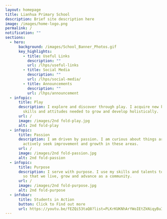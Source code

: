 ```yaml
---
layout: homepage
title: Lianhua Primary School
description: Brief site description here
image: /images/home-logo.png
permalink: /
notification: ""
sections:
  - hero:
      background: /images/School_Banner_Photos.gif
      key_highlights:
        - title: Useful Links
          description: ""
          url: /lhps/useful-links
        - title: Social Media
          description: ""
          url: /lhps/social-media/
        - title: Announcements
          description: ""
          url: /lhps/announcement
  - infopic:
      title: Play
      description: I explore and discover through play. I acquire new knowledge,
        skills and attitudes needed to grow and develop holistically.
      url: /
      image: /images/2nd fold-play.jpg
      alt: 2nd fold-play
  - infopic:
      title: Passion
      description: I am driven by passion. I am curious about things around me and I
        actively seek improvement and growth in these areas.
      url: /
      image: /images/2nd fold-passion.jpg
      alt: 2nd fold-passion
  - infopic:
      title: Purpose
      description: I serve with purpose. I use my skills and talents to uplift others
        so that we live, grow and advance as a community.
      url: /
      image: /images/2nd fold-purpose.jpg
      alt: 2nd fold-purpose
  - infobar:
      title: Students in Action
      button: Click to Find out more
      url: https://youtu.be/fEZQi53taQ8?list=PLKrKUKNhArYWoIEtZkNiqyBuIP_I7qKDn
---
```

